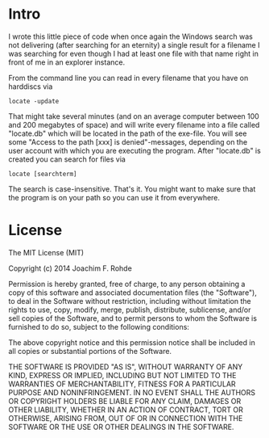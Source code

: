 Intro
=====
I wrote this little piece of code when once again the Windows search was not delivering (after searching for an eternity) a single result for a filename I was searching for even though I had at least one file with that name right in front of me in an explorer instance.

From the command line you can read in every filename that you have on harddiscs via

```
locate -update
```

That might take several minutes (and on an average computer between 100 and 200 megabytes of space) and will write every filename into a file called "locate.db" which will be located in the path of the exe-file. You will see some "Access to the path [xxx] is denied"-messages, depending on the user account with which you are executing the program. After "locate.db" is created you can search for files via

```
locate [searchterm]
```

The search is case-insensitive. That's it. You might want to make sure that the program is on your path so you can use it from everywhere.


License
=======

The MIT License (MIT)

Copyright (c) 2014 Joachim F. Rohde

Permission is hereby granted, free of charge, to any person obtaining a copy
of this software and associated documentation files (the "Software"), to deal
in the Software without restriction, including without limitation the rights
to use, copy, modify, merge, publish, distribute, sublicense, and/or sell
copies of the Software, and to permit persons to whom the Software is
furnished to do so, subject to the following conditions:

The above copyright notice and this permission notice shall be included in all
copies or substantial portions of the Software.

THE SOFTWARE IS PROVIDED "AS IS", WITHOUT WARRANTY OF ANY KIND, EXPRESS OR
IMPLIED, INCLUDING BUT NOT LIMITED TO THE WARRANTIES OF MERCHANTABILITY,
FITNESS FOR A PARTICULAR PURPOSE AND NONINFRINGEMENT. IN NO EVENT SHALL THE
AUTHORS OR COPYRIGHT HOLDERS BE LIABLE FOR ANY CLAIM, DAMAGES OR OTHER
LIABILITY, WHETHER IN AN ACTION OF CONTRACT, TORT OR OTHERWISE, ARISING FROM,
OUT OF OR IN CONNECTION WITH THE SOFTWARE OR THE USE OR OTHER DEALINGS IN THE
SOFTWARE.